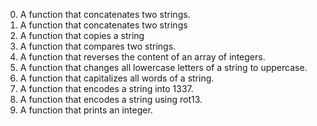 0. A function that concatenates two strings.
1. A function that concatenates two strings
2. A function that copies a string
3. A function that compares two strings.
4. A function that reverses the content of an array of integers.
5. A function that changes all lowercase letters of a string to uppercase.
6. A function that capitalizes all words of a string.
7. A function that encodes a string into 1337.
8. A function that encodes a string using rot13.
9. A function that prints an integer.
